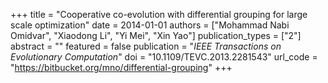 +++
title = "Cooperative co-evolution with differential grouping for large scale optimization"
date = 2014-01-01
authors = ["Mohammad Nabi Omidvar", "Xiaodong Li", "Yi Mei", "Xin Yao"]
publication_types = ["2"]
abstract = ""
featured = false
publication = "*IEEE Transactions on Evolutionary Computation*"
doi = "10.1109/TEVC.2013.2281543"
url_code = "https://bitbucket.org/mno/differential-grouping"
+++

